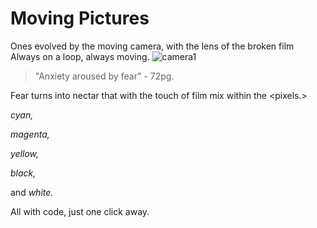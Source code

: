 # Moving Pictures
Ones evolved by the moving camera, with the lens of the broken film
 Always on a loop, always moving.
![camera1](https://marshall-usa.com/blog/wp-content/uploads/2018/05/camera-dslr-lens-8964-1-scaled.jpg)
> "Anxiety aroused by fear" - 72pg.

Fear turns into <sweet> nectar that <roots> with the touch of film mix within the <pixels.>

_cyan,_

_magenta,_

_yellow,_

_black,_

and _white._

All with code, just one click away.






